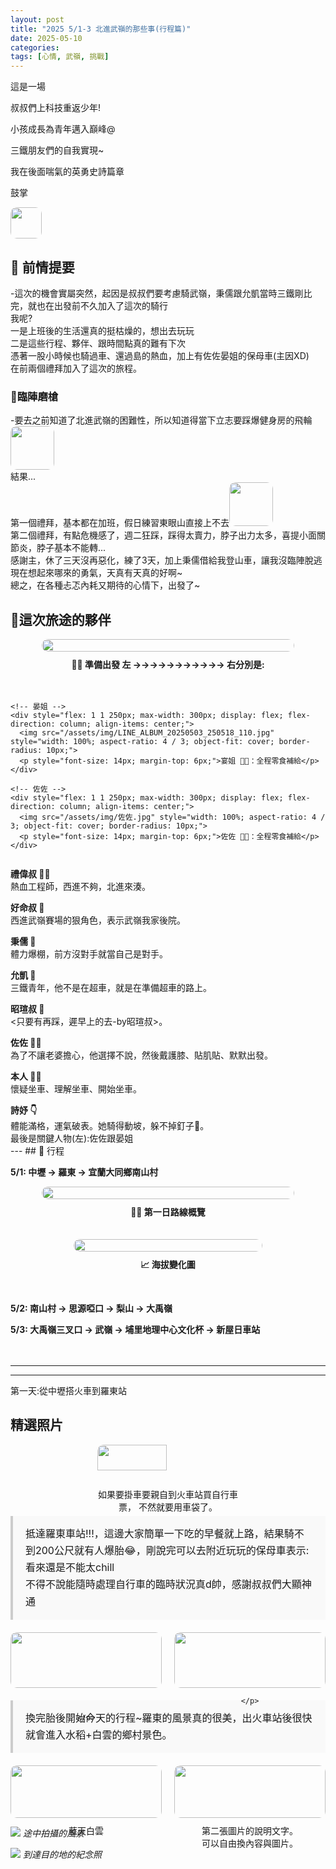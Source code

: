```yaml
---
layout: post
title: "2025 5/1-3 北進武嶺的那些事(行程篇)"
date: 2025-05-10
categories: 
tags: [心情, 武嶺, 挑戰]
---
```

這是一場

叔叔們上科技重返少年!

小孩成長為青年邁入巔峰@

三鐵朋友們的自我實現~

我在後面喘氣的英勇史詩篇章

鼓掌<br>

  <img src="https://media0.giphy.com/media/v1.Y2lkPTc5MGI3NjExMTdrcGRoZHFpdmR5MGlydmk0c2ZzZ2x6bzA4MnRlcW40Z2J0YzhydSZlcD12MV9pbnRlcm5hbF9naWZfYnlfaWQmY3Q9Zw/2uqohKmsutAT5QGhNP/giphy.gif" style="width:50px; border-radius:10px;">

<!-- more -->

## 📌 前情提要<br>
-這次的機會實屬突然，起因是叔叔們要考慮騎武嶺，秉儒跟允凱當時三鐵剛比完，就也在出發前不久加入了這次的騎行<br>
我呢?<br>
一是上班後的生活還真的挺枯燥的，想出去玩玩<br>
二是這些行程、夥伴、跟時間點真的難有下次<br>
憑著一股小時候也騎過車、還過島的熱血，加上有佐佐晏姐的保母車(主因XD)<br>
在前兩個禮拜加入了這次的旅程。<br>

### 📝臨陣磨槍<br>
-要去之前知道了北進武嶺的困難性，所以知道得當下立志要踩爆健身房的飛輪
<img src="https://media0.giphy.com/media/v1.Y2lkPTc5MGI3NjExeHZtemF0cGV4ZGc2Y2dsYjJxeDR5NWs4c2F4aTczZTQxa20wZ3ZuMyZlcD12MV9pbnRlcm5hbF9naWZfYnlfaWQmY3Q9Zw/zIOdLMZDcBDc2gk6vV/giphy.gif" style="width:70px; border-radius:10px;">
<br>
結果...<br>
第一個禮拜，基本都在加班，假日練習東眼山直接上不去<img src="https://media.giphy.com/media/3o7aD6vZz16c7nWz5C/giphy.gif" style="width:70px; border-radius:10px;"><br>
第二個禮拜，有點危機感了，週二狂踩，踩得太賣力，脖子出力太多，喜提小面關節炎，脖子基本不能轉...<br>
感謝主，休了三天沒再惡化，練了3天，加上秉儒借給我登山車，讓我沒臨陣脫逃<br>
現在想起來哪來的勇氣，天真有天真的好啊~<br>
總之，在各種忐忑內耗又期待的心情下，出發了~<br>
## 💪這次旅途的夥伴<br>
<div style="display: flex; flex-direction: column; align-items: center; gap: 20px;">

  <!-- 上方大圖 -->
  <div style="width: 80%;">
    <img src="/assets/img/第一天人物介紹.jpg" style="width: 100%; border-radius: 10px;">
    <p style="text-align: center; margin-top: 10px; font-weight: bold;">
      🚴‍♂️ 準備出發 左 →→→→→→→→→→→ 右分別是:
    </p>
  </div>

  <!-- 下方兩張人物照，等高排版 -->
  <div style="display: flex; justify-content: center; gap: 20px; flex-wrap: wrap;">
    
    <!-- 晏姐 -->
    <div style="flex: 1 1 250px; max-width: 300px; display: flex; flex-direction: column; align-items: center;">
      <img src="/assets/img/LINE_ALBUM_20250503_250518_110.jpg" style="width: 100%; aspect-ratio: 4 / 3; object-fit: cover; border-radius: 10px;">
      <p style="font-size: 14px; margin-top: 6px;">宴姐 👩‍🦳：全程零食補給</p>
    </div>

    <!-- 佐佐 -->
    <div style="flex: 1 1 250px; max-width: 300px; display: flex; flex-direction: column; align-items: center;">
      <img src="/assets/img/佐佐.jpg" style="width: 100%; aspect-ratio: 4 / 3; object-fit: cover; border-radius: 10px;">
      <p style="font-size: 14px; margin-top: 6px;">佐佐 🧑‍🏫：全程零食補給</p>
    </div>
  </div>

  </div>
<p><strong>禮偉叔 👨‍🦳</strong><br>
熱血工程師，西進不夠，北進來湊。<br>
<p><strong>好命叔 🧓</strong><br>
西進武嶺賽場的狠角色，表示武嶺我家後院。<br>
<p><strong>秉儒 🧑</strong><br>
體力爆棚，前方沒對手就當自己是對手。<br>
<p><strong>允凱 👨</strong><br>
三鐵青年，他不是在超車，就是在準備超車的路上。<br>
<p><strong>昭瑄叔 🧔</strong><br>
<只要有再踩，遲早上的去-by昭瑄叔>。<br>
<p><strong>佐佐 🧑‍🏫</strong><br>
為了不讓老婆擔心，他選擇不說，然後戴護膝、貼肌貼、默默出發。<br>
<p><strong>本人 🚴‍♂️</strong><br>
懷疑坐車、理解坐車、開始坐車。<br>
<p><strong>詩妤 👇</strong><br>
體能滿格，運氣破表。她騎得動坡，躲不掉釘子🤨。<br>
最後是關鍵人物(左):佐佐跟晏姐<br>
---
## 📌 行程<br>

**5/1: 中壢 → 羅東 → 宜蘭大同鄉南山村**<br>
  <div style="width: 100%; display: flex; flex-direction: column; align-items: center; gap: 20px;">

  <!-- 第一張：行程圖 -->
  <div style="width: 80%; max-width: 600px;">
    <img src="/assets/img/第一天行程.png" style="width: 100%; border-radius: 10px;">
    <p style="text-align: center; margin-top: 10px; font-weight: bold;">🚴‍♂️ 第一日路線概覽</p>
  </div>

  <!-- 第二張：海拔圖 -->
  <div style="width: 60%; max-width: 400px;">
    <img src="/assets/img/第一瑱海拔.png" style="width: 100%; border-radius: 10px;">
    <p style="text-align: center; margin-top: 10px; font-weight: bold;">📈 海拔變化圖</p><br>
  </div>

</div>

**5/2: 南山村 → 思源啞口 → 梨山 → 大禹嶺**<br>

**5/3: 大禹嶺三叉口 → 武嶺 → 埔里地理中心文化杯 → 新屋日車站**<br><br><br>

---

---
第一天:從中壢搭火車到羅東站<br>
## 精選照片

<div style="display: flex; flex-wrap: wrap; justify-content: center; gap: 10px;">

  <div style="flex: 1 1 45%; max-width: 45%;">
    <img src="/assets/img/掛車.jpg" style="width: 70%; border-radius: 10px;">
    <p style="text-align: center; margin-top: 10px;">如果要掛車要親自到火車站買自行車票，
      不然就要用車袋了。<br>
    <p style="font-size: 14px; line-height: 1.5;">
  </div>
<div style="background: #f9f9f9; border-left: 4px solid #ccc; padding: 15px 20px; margin: 20px 0; font-size: 16px; line-height: 1.7;">
  抵達羅東車站!!!，這邊大家簡單一下吃的早餐就上路，結果騎不到200公尺就有人爆胎😂，剛說完可以去附近玩玩的保母車表示:看來還是不能太chill<br>
不得不說能隨時處理自行車的臨時狀況真d帥，感謝叔叔們大顯神通
</div>
</div>
<div style="display: flex; flex-wrap: wrap; justify-content: center; gap: 20px;">

  <!-- 圖片卡片1 -->
  <div style="flex: 1 1 40%; max-width: 300px; text-align: center;">
    <img src="/assets/img/換胎1.jpg" style="width: 100%; border-radius: 10px;">
    <p style="font-size: 14px; margin-top: 10px;">
      <br>
     
    </p>
  </div>

  <!-- 圖片卡片2 -->
  <div style="flex: 1 1 40%; max-width: 300px; text-align: center;">
    <img src="/assets/img/換胎2.jpg" style="width: 100%; border-radius: 10px;">
    <p style="font-size: 14px; margin-top: 10px;">
      
    </p>
  </div>

</div>
<div style="background: #f9f9f9; border-left: 4px solid #ccc; padding: 15px 20px; margin: 20px 0; font-size: 16px; line-height: 1.7;">
  換完胎後開始今天的行程~羅東的風景真的很美，出火車站後很快就會進入水稻+白雲的鄉村景色。
</div>

</div>
<div style="display: flex; flex-wrap: wrap; justify-content: center; gap: 20px;">

  <!-- 圖片卡片1 -->
  <div style="flex: 1 1 40%; max-width: 300px; text-align: center;">
    <img src="/assets/img/第一天風景.jpg" style="width: 100%; border-radius: 10px;">
    <p style="font-size: 14px; margin-top: 10px;">
      藍天白雲<br>
    </p>
  </div>

  <!-- 圖片卡片2 -->
  <div style="flex: 1 1 40%; max-width: 300px; text-align: center;">
    <img src="/assets/img/第一天風景2.jpg" style="width: 100%; border-radius: 10px;">
    <p style="font-size: 14px; margin-top: 10px;">
      第二張圖片的說明文字。<br>
      可以自由換內容與圖片。
    </p>
  </div>

</div>


![](https://你的圖片網址2.jpg)
*途中拍攝的風景*

![](https://你的圖片網址3.jpg)
*到達目的地的紀念照*
